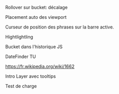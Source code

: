 Rollover sur bucket: décalage

Placement auto des viewport

Curseur de position des phrases sur la barre active.

Hightlightling

Bucket dans l'historique JS

DateFinder TU

https://fr.wikipedia.org/wiki/1662

Intro Layer avec tooltips

Test de charge
